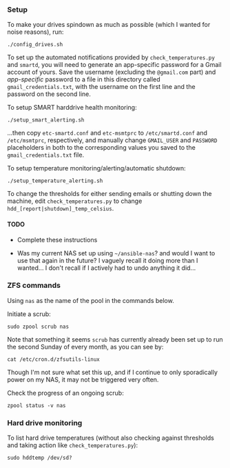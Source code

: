 
### Setup

To make your drives spindown as much as possible (which I wanted for noise
reasons), run:
```
./config_drives.sh
```

To set up the automated notifications provided by `check_temperatures.py` and
`smartd`, you will need to generate an app-specific password for a Gmail account
of yours. Save the username (excluding the `@gmail.com` part) and *app-specific*
password to a file in this directory called `gmail_credentials.txt`, with the
username on the first line and the password on the second line.

To setup SMART harddrive health monitoring:
```
./setup_smart_alerting.sh
```
...then copy `etc-smartd.conf` and `etc-msmtprc` to `/etc/smartd.conf` and 
`/etc/msmtprc`, respectively, and manually change `GMAIL_USER` and `PASSWORD`
placeholders in both to the corresponding values you saved to the
`gmail_credentials.txt` file.


To setup temperature monitoring/alerting/automatic shutdown:
```
./setup_temperature_alerting.sh
```

To change the thresholds for either sending emails or shutting down the machine,
edit `check_temperatures.py` to change `hdd_[report|shutdown]_temp_celsius`.


#### TODO

- Complete these instructions

- Was my current NAS set up using `~/ansible-nas`? and would I want to use
  that again in the future? I vaguely recall it doing more than I wanted...
  I don't recall if I actively had to undo anything it did...


### ZFS commands

Using `nas` as the name of the pool in the commands below.

Initiate a scrub:
```
sudo zpool scrub nas
```
Note that something it seems `scrub` has currently already been set up to run
the second Sunday of every month, as you can see by:
```
cat /etc/cron.d/zfsutils-linux
```
Though I'm not sure what set this up, and if I continue to only sporadically
power on my NAS, it may not be triggered very often.


Check the progress of an ongoing scrub:
```
zpool status -v nas
```


### Hard drive monitoring

To list hard drive temperatures (without also checking against thresholds
and taking action like `check_temperatures.py`):
```
sudo hddtemp /dev/sd?
```
